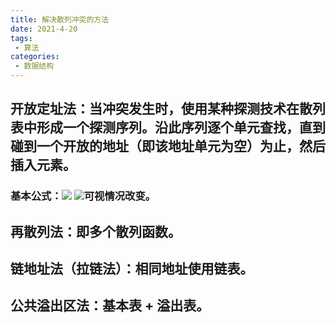 ```yaml
---
title: 解决散列冲突的方法
date: 2021-4-20
tags:
 - 算法
categories: 
 - 数据结构
---
```


## **开放定址法**：当冲突发生时，使用某种探测技术在散列表中形成一个探测序列。沿此序列逐个单元查找，直到碰到一个开放的地址（即该地址单元为空）为止，然后插入元素。
### 基本公式：![](https://latex.codecogs.com/gif.image?\dpi{120}&space;\bg_white&space;f_i(key)=(f(key)&plus;d_i)&space;\&space;mod&space;\&space;m&space;\&space;(d_i=1,2,3,...,m-1)&space;\&space;) ![](https://latex.codecogs.com/gif.image?\dpi{120}&space;\bg_white&space;d_i)可视情况改变。

## **再散列法**：即多个散列函数。

## **链地址法（拉链法）**：相同地址使用链表。

## **公共溢出区法**：基本表 + 溢出表。